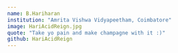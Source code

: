 ```yaml
---
name: B.Hariharan
institution: "Amrita Vishwa Vidyapeetham, Coimbatore"
image: HariAcidReign.jpg
quote: "Take yo pain and make champagne with it :)"
github: HariAcidReign
---
```

